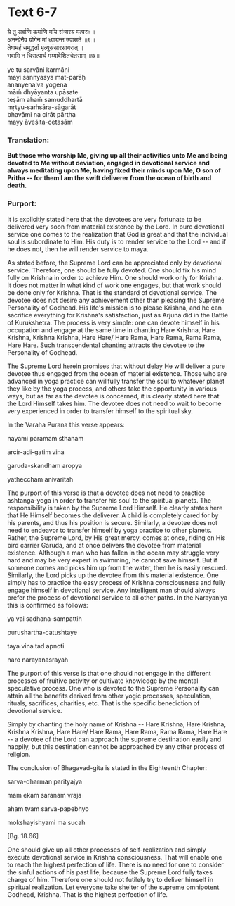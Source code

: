 # Text 6-7

ये तु सर्वाणि कर्माणि मयि संन्यस्य मत्पराः ।  
अनन्येनैव योगेन मां ध्यायन्त उपासते ॥६॥  
तेषामहं समुद्धर्ता मृत्युसंसारसागरात् ।  
भवामि न चिरात्पार्थ मय्यावेशितचेतसाम् ॥७॥

ye tu sarvāṇi karmāṇi  
mayi sannyasya mat-parāḥ  
ananyenaiva yogena  
māḿ dhyāyanta upāsate  
teṣām ahaḿ samuddhartā  
mṛtyu-saḿsāra-sāgarāt  
bhavāmi na cirāt pārtha  
mayy āveśita-cetasām



### Translation:

**But those who worship Me, giving up all their activities unto Me and being devoted to Me without deviation, engaged in devotional service and always meditating upon Me, having fixed their minds upon Me, O son of Pritha -- for them I am the swift deliverer from the ocean of birth and death.**

### Purport:

It is explicitly stated here that the devotees are very fortunate to be delivered very soon from material existence by the Lord. In pure devotional service one comes to the realization that God is great and that the individual soul is subordinate to Him. His duty is to render service to the Lord -- and if he does not, then he will render service to maya.

As stated before, the Supreme Lord can be appreciated only by devotional service. Therefore, one should be fully devoted. One should fix his mind fully on Krishna in order to achieve Him. One should work only for Krishna. It does not matter in what kind of work one engages, but that work should be done only for Krishna. That is the standard of devotional service. The devotee does not desire any achievement other than pleasing the Supreme Personality of Godhead. His life's mission is to please Krishna, and he can sacrifice everything for Krishna's satisfaction, just as Arjuna did in the Battle of Kurukshetra. The process is very simple: one can devote himself in his occupation and engage at the same time in chanting Hare Krishna, Hare Krishna, Krishna Krishna, Hare Hare/ Hare Rama, Hare Rama, Rama Rama, Hare Hare. Such transcendental chanting attracts the devotee to the Personality of Godhead.

The Supreme Lord herein promises that without delay He will deliver a pure devotee thus engaged from the ocean of material existence. Those who are advanced in yoga practice can willfully transfer the soul to whatever planet they like by the yoga process, and others take the opportunity in various ways, but as far as the devotee is concerned, it is clearly stated here that the Lord Himself takes him. The devotee does not need to wait to become very experienced in order to transfer himself to the spiritual sky.

In the Varaha Purana this verse appears:

nayami paramam sthanam

arcir-adi-gatim vina

garuda-skandham aropya

yatheccham anivaritah

The purport of this verse is that a devotee does not need to practice ashtanga-yoga in order to transfer his soul to the spiritual planets. The responsibility is taken by the Supreme Lord Himself. He clearly states here that He Himself becomes the deliverer. A child is completely cared for by his parents, and thus his position is secure. Similarly, a devotee does not need to endeavor to transfer himself by yoga practice to other planets. Rather, the Supreme Lord, by His great mercy, comes at once, riding on His bird carrier Garuda, and at once delivers the devotee from material existence. Although a man who has fallen in the ocean may struggle very hard and may be very expert in swimming, he cannot save himself. But if someone comes and picks him up from the water, then he is easily rescued. Similarly, the Lord picks up the devotee from this material existence. One simply has to practice the easy process of Krishna consciousness and fully engage himself in devotional service. Any intelligent man should always prefer the process of devotional service to all other paths. In the Narayaniya this is confirmed as follows:

ya vai sadhana-sampattih

purushartha-catushtaye

taya vina tad apnoti

naro narayanasrayah

The purport of this verse is that one should not engage in the different processes of fruitive activity or cultivate knowledge by the mental speculative process. One who is devoted to the Supreme Personality can attain all the benefits derived from other yogic processes, speculation, rituals, sacrifices, charities, etc. That is the specific benediction of devotional service.

Simply by chanting the holy name of Krishna -- Hare Krishna, Hare Krishna, Krishna Krishna, Hare Hare/ Hare Rama, Hare Rama, Rama Rama, Hare Hare -- a devotee of the Lord can approach the supreme destination easily and happily, but this destination cannot be approached by any other process of religion.

The conclusion of Bhagavad-gita is stated in the Eighteenth Chapter:

sarva-dharman parityajya

mam ekam saranam vraja

aham tvam sarva-papebhyo

mokshayishyami ma sucah

[Bg. 18.66]

One should give up all other processes of self-realization and simply execute devotional service in Krishna consciousness. That will enable one to reach the highest perfection of life. There is no need for one to consider the sinful actions of his past life, because the Supreme Lord fully takes charge of him. Therefore one should not futilely try to deliver himself in spiritual realization. Let everyone take shelter of the supreme omnipotent Godhead, Krishna. That is the highest perfection of life.